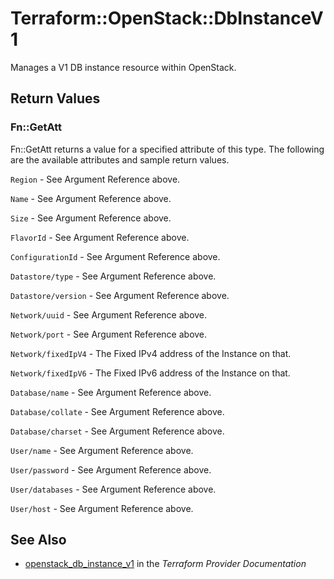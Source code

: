 # Terraform::OpenStack::DbInstanceV1

Manages a V1 DB instance resource within OpenStack.

## Return Values

### Fn::GetAtt

Fn::GetAtt returns a value for a specified attribute of this type. The following are the available attributes and sample return values.

`Region` - See Argument Reference above.

`Name` - See Argument Reference above.

`Size` - See Argument Reference above.

`FlavorId` - See Argument Reference above.

`ConfigurationId` - See Argument Reference above.

`Datastore/type` - See Argument Reference above.

`Datastore/version` - See Argument Reference above.

`Network/uuid` - See Argument Reference above.

`Network/port` - See Argument Reference above.

`Network/fixedIpV4` - The Fixed IPv4 address of the Instance on that.

`Network/fixedIpV6` - The Fixed IPv6 address of the Instance on that.

`Database/name` - See Argument Reference above.

`Database/collate` - See Argument Reference above.

`Database/charset` - See Argument Reference above.

`User/name` - See Argument Reference above.

`User/password` - See Argument Reference above.

`User/databases` - See Argument Reference above.

`User/host` - See Argument Reference above.

## See Also

* [openstack_db_instance_v1](https://www.terraform.io/docs/providers/openstack/r/db_instance_v1.html) in the _Terraform Provider Documentation_